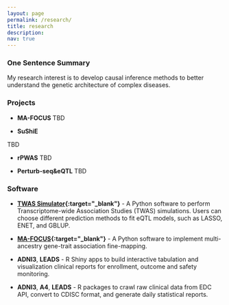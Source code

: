 ```yaml
---
layout: page
permalink: /research/
title: research
description:
nav: true
---
```


### **One Sentence Summary**

My research interest is to develop causal inference methods to better understand the genetic architecture of complex diseases.

### **Projects**

- **MA-FOCUS**
TBD
<!-- We developed a Bayesian gene fine-mapping method (MA-FOCUS) of complex diseases leveraging GWAS and gene expression data from multiple ancestries.  -->

- **SuShiE**
<!-- Developed a Bayesian stepwise selection approach (SuShiE) by modelling the covariance structures of SNPs’ effect sizes across multiple ancestires to identify shared causal genetic variants of complex diseases. -->
TBD

- **rPWAS**
TBD
<!-- Developed an integrative approach (rPWAS) leveraging GWAS and protein abundance data to test post-transcriptional/translational regulatory mechanisms of complex diseases. -->

- **Perturb-seq&eQTL**
TBD
<!-- Developed a statistical framework to integrate experimental perturb-seq data for trans effects with GWAS and eQTL data for cis effects to identify “core” genes that are the trans targets of disease-relevant genomic variations. -->


### **Software**

- **[TWAS Simulator](https://github.com/mancusolab/twas_sim){:target="_blank"}** - A Python software to perform Transcriptome-wide Association Studies (TWAS) simulations. Users can choose different prediction methods to fit eQTL models, such as LASSO, ENET, and GBLUP.

- **[MA-FOCUS](https://github.com/mancusolab/ma-focus){:target="_blank"}** - A Python software to implement multi-ancestry gene-trait association fine-mapping.

- **ADNI3**, **LEADS** - R Shiny apps to build interactive tabulation and visualization clinical reports for enrollment, outcome and safety monitoring.

- **ADNI3**, **A4**, **LEADS** - R packages to crawl raw clinical data from EDC API, convert to CDISC format, and generate daily statistical reports.
